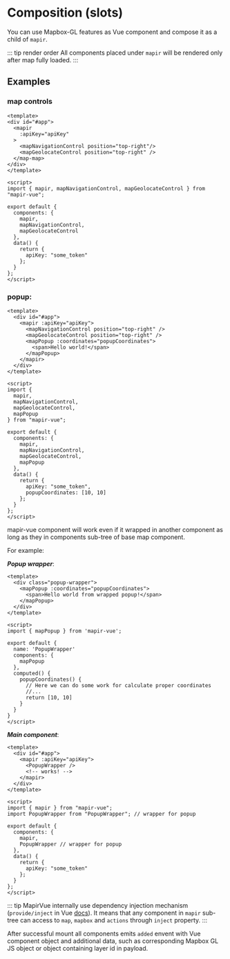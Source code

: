 # Composition (slots)

You can use Mapbox-GL features as Vue component and compose it as a child of `mapir`.

::: tip render order
All components placed under `mapir` will be rendered only after map fully loaded.
:::

## Examples

### map controls

```vue
<template>
<div id="#app">
  <mapir
    :apiKey="apiKey"
  >
    <mapNavigationControl position="top-right"/>
    <mapGeolocateControl position="top-right" />
  </map-map>
</div>
</template>

<script>
import { mapir, mapNavigationControl, mapGeolocateControl } from "mapir-vue";

export default {
  components: {
    mapir,
    mapNavigationControl,
    mapGeolocateControl
  },
  data() {
    return {
      apiKey: "some_token"
    };
  }
};
</script>
```

### popup:

```vue
<template>
  <div id="#app">
    <mapir :apiKey="apiKey">
      <mapNavigationControl position="top-right" />
      <mapGeolocateControl position="top-right" />
      <mapPopup :coordinates="popupCoordinates">
        <span>Hello world!</span>
      </mapPopup>
    </mapir>
  </div>
</template>

<script>
import {
  mapir,
  mapNavigationControl,
  mapGeolocateControl,
  mapPopup
} from "mapir-vue";

export default {
  components: {
    mapir,
    mapNavigationControl,
    mapGeolocateControl,
    mapPopup
  },
  data() {
    return {
      apiKey: "some_token",
      popupCoordinates: [10, 10]
    };
  }
};
</script>
```

mapir-vue component will work even if it wrapped in another component as long as they in components sub-tree of base map component.

For example:

**_Popup wrapper_**:

```vue
<template>
  <div class="popup-wrapper">
    <mapPopup :coordinates="popupCoordinates">
      <span>Hello world from wrapped popup!</span>
    </mapPopup>
  </div>
</template>

<script>
import { mapPopup } from 'mapir-vue';

export default {
  name: 'PopupWrapper'
  components: {
    mapPopup
  },
  computed() {
    popupCoordinates() {
      // Here we can do some work for calculate proper coordinates
      //...
      return [10, 10]
    }
  }
}
</script>
```

**_Main component_**:

```vue
<template>
  <div id="#app">
    <mapir :apiKey="apiKey">
      <PopupWrapper />
      <!-- works! -->
    </mapir>
  </div>
</template>

<script>
import { mapir } from "mapir-vue";
import PopupWrapper from "PopupWrapper"; // wrapper for popup

export default {
  components: {
    mapir,
    PopupWrapper // wrapper for popup
  },
  data() {
    return {
      apiKey: "some_token"
    };
  }
};
</script>
```

::: tip
MapirVue internally use dependency injection mechanism (`provide/inject` in Vue [docs](https://vuejs.org)). It means that any component in `mapir` sub-tree can access to `map`, `mapbox` and `actions` through `inject` property.
:::

After successful mount all components emits `added` envent with Vue component object and additional data, such as corresponding Mapbox GL JS object or object containing layer id in payload.
